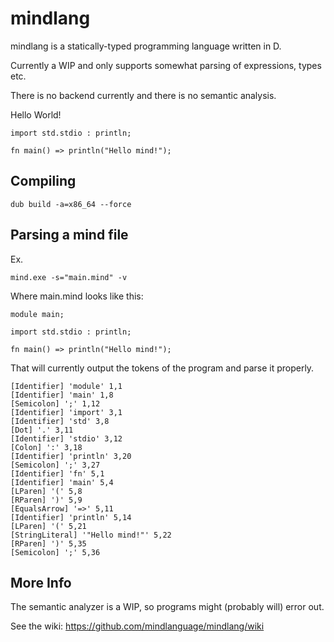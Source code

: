# mindlang

mindlang is a statically-typed programming language written in D.

Currently a WIP and only supports somewhat parsing of expressions, types etc.

There is no backend currently and there is no semantic analysis.

Hello World!

```
import std.stdio : println;

fn main() => println("Hello mind!");
```

## Compiling

```
dub build -a=x86_64 --force
```

## Parsing a mind file

Ex. 

```
mind.exe -s="main.mind" -v
```

Where main.mind looks like this:

```
module main;

import std.stdio : println;

fn main() => println("Hello mind!");
```

That will currently output the tokens of the program and parse it properly.

```
[Identifier] 'module' 1,1
[Identifier] 'main' 1,8
[Semicolon] ';' 1,12
[Identifier] 'import' 3,1
[Identifier] 'std' 3,8
[Dot] '.' 3,11
[Identifier] 'stdio' 3,12
[Colon] ':' 3,18
[Identifier] 'println' 3,20
[Semicolon] ';' 3,27
[Identifier] 'fn' 5,1
[Identifier] 'main' 5,4
[LParen] '(' 5,8
[RParen] ')' 5,9
[EqualsArrow] '=>' 5,11
[Identifier] 'println' 5,14
[LParen] '(' 5,21
[StringLiteral] '"Hello mind!"' 5,22
[RParen] ')' 5,35
[Semicolon] ';' 5,36
```

## More Info

The semantic analyzer is a WIP, so programs might (probably will) error out.

See the wiki: https://github.com/mindlanguage/mindlang/wiki
